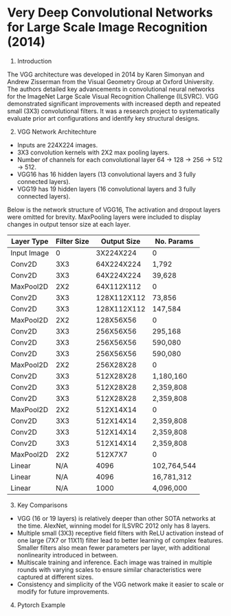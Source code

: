 
# Very Deep Convolutional Networks for Large Scale Image Recognition (2014)


1. Introduction

The VGG architecture was developed in 2014 by Karen Simonyan and Andrew Zisserman from the Visual Geometry Group at Oxford University. The authors detailed key advancements in convolutional neural networks for the ImageNet Large Scale Visual Recognition Challenge (ILSVRC). VGG demonstrated significant improvements with increased depth and repeated small (3X3) convolutional filters. It was a research project to systematically evaluate prior art configurations and identify key structural designs. 



2. VGG Network Architechture 
   
- Inputs are 224X224 images. 
- 3X3 convolution kernels with 2X2 max pooling layers.
- Number of channels for each convolutional layer 64 -> 128 -> 256 -> 512 -> 512. 
- VGG16 has 16 hidden layers (13 convolutional layers and 3 fully connected layers).
- VGG19 has 19 hidden layers (16 convolutional layers and 3 fully connected layers).

Below is the network structure of VGG16, The activation and dropout layers were omitted for brevity. MaxPooling layers were included to display changes in output tensor size at each layer. 

|Layer Type |Filter Size|Output Size|No. Params|
|-----------|------------|----------|----------|
|Input Image|0|3X224X224|0|
|Conv2D|3X3|64X224X224|1,792|
|Conv2D|3X3|64X224X224|39,628|
|MaxPool2D|2X2|64X112X112|0|
|Conv2D|3X3|128X112X112|73,856|
|Conv2D|3X3|128X112X112|147,584|
|MaxPool2D|2X2|128X56X56|0|
|Conv2D|3X3|256X56X56|295,168|
|Conv2D|3X3|256X56X56|590,080|
|Conv2D|3X3|256X56X56|590,080|
|MaxPool2D|2X2|256X28X28|0|
|Conv2D|3X3|512X28X28|1,180,160|
|Conv2D|3X3|512X28X28|2,359,808|
|Conv2D|3X3|512X28X28|2,359,808|
|MaxPool2D|2X2|512X14X14|0|
|Conv2D|3X3|512X14X14|2,359,808|
|Conv2D|3X3|512X14X14|2,359,808|
|Conv2D|3X3|512X14X14|2,359,808|
|MaxPool2D|2X2|512X7X7|0|
|Linear|N/A|4096|102,764,544|
|Linear|N/A|4096|16,781,312|
|Linear|N/A|1000|4,096,000|



3. Key Comparisons 

- VGG (16 or 19 layers) is relatively deeper than other SOTA networks at the time. AlexNet, winning model for ILSVRC 2012 only has 8 layers.    
- Multiple small (3X3) receptive field filters with ReLU activation instead of one large (7X7 or 11X11) filter lead to better learning of complex features. Smaller filters also mean fewer parameters per layer, with additional nonlinearity introduced in between.   
- Multiscale training and inference. Each image was trained in multiple rounds with varying scales to ensure similar characteristics were captured at different sizes.  
- Consistency and simplicity of the VGG network make it easier to scale or modify for future improvements. 


4. Pytorch Example 

```

```

 